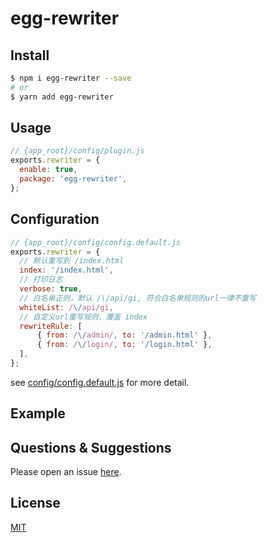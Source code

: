 # egg-rewriter


<!--
Description here.
-->

## Install

```bash
$ npm i egg-rewriter --save
# or
$ yarn add egg-rewriter
```

## Usage

```js
// {app_root}/config/plugin.js
exports.rewriter = {
  enable: true,
  package: 'egg-rewriter',
};
```

## Configuration

```js
// {app_root}/config/config.default.js
exports.rewriter = {
  // 默认重写到 /index.html
  index: '/index.html',
  // 打印日志
  verbose: true,
  // 白名单正则，默认 /\/api/gi, 符合白名单规则的url一律不重写
  whiteList: /\/api/gi,  
  // 自定义url重写规则，覆盖 index
  rewriteRule: [
      { from: /\/admin/, to: '/admin.html' },
      { from: /\/login/, to: '/login.html' },
  ],
};
```

see [config/config.default.js](config/config.default.js) for more detail.

## Example

<!-- example here -->

## Questions & Suggestions

Please open an issue [here](https://github.com/virtoolswebplayer/egg-rewriter/issues).

## License

[MIT](LICENSE)

